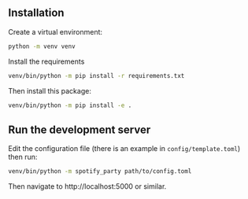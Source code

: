 ## Installation

Create a virtual environment:

```bash
python -m venv venv
```

Install the requirements

```bash
venv/bin/python -m pip install -r requirements.txt
```

Then install this package:

```bash
venv/bin/python -m pip install -e .
```

## Run the development server

Edit the configuration file (there is an example in `config/template.toml`) then run:

```bash
venv/bin/python -m spotify_party path/to/config.toml
```

Then navigate to http://localhost:5000 or similar.
